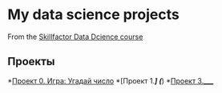 # My data science projects
From the [Skillfactor Data Dcience course](https://apps.skillfactory.ru/learning/course/course-v1:Skillfactory+DSMED+2023/block-v1:Skillfactory+DSMED+2023+type@sequential+block@d08e512bf8264286966cb9ef71bd16d4/block-v1:Skillfactory+DSMED+2023+type@vertical+block@3091cda791254a738bcce75892b876a5)

## Проекты

*[Проект 0. Игра: Угадай число]() 
*[Проект 1.___] (___)
*[Проект 3.___](___)